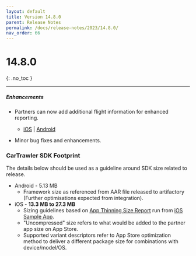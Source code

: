 ```yaml
---
layout: default
title: Version 14.8.0
parent: Release Notes
permalink: /docs/release-notes/2023/14.8.0/
nav_order: 66
---
```


# 14.8.0

{: .no_toc }

---

##### Enhancements
* Partners can now add additional flight information for enhanced reporting.
  * <a href="/docs/ios/standalone/implementation-steps#adding-flight-information" target="_blank">iOS</a> |
    <a href="/docs/android/standalone/property-descriptions#adding-flight-information" target="_blank">Android</a>
  
* Minor bug fixes and enhancements.

### CarTrawler SDK Footprint
The details below should be used as a guideline around SDK size related to release.
* Android - 5.13 MB
  * Framework size as referenced from AAR file released to artifactory (Further optimisations expected from integration).
* iOS - **13.3 MB to 27.3 MB**
  * Sizing guidelines based on <a href="https://github.com/cartrawler/cartrawler.github.io/blob/master/ios-report.txt" target="_blank">App Thinning Size Report</a> run from <a href="https://github.com/cartrawler/cartrawler-ios-integration" target="_blank">iOS Sample App</a>.
  * "Uncompressed" size refers to what would be added to the partner app size on App Store.
  * Supported variant descriptors refer to App Store optimization method to deliver a different package size for combinations with device/model/OS.
